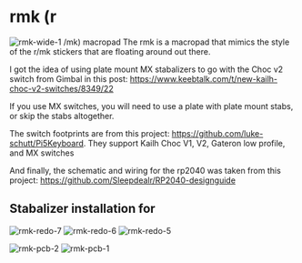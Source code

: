 
# rmk (r
![rmk-wide-1](https://github.com/dcpedit/rmk/assets/800930/23f88d33-3d6c-4d4f-8b37-e9bb6ddd0205)
/mk) macropad
The rmk is a macropad that mimics the style of the r/mk stickers that are floating around out there.

I got the idea of using plate mount MX stabalizers to go with the Choc v2 switch from Gimbal in this post:
https://www.keebtalk.com/t/new-kailh-choc-v2-switches/8349/22

If you use MX switches, you will need to use a plate with plate mount stabs, or skip the stabs altogether.

The switch footprints are from this project: https://github.com/luke-schutt/Pi5Keyboard. They support Kailh Choc V1, V2, Gateron low profile, and MX switches

And finally, the schematic and wiring for the rp2040 was taken from this project: https://github.com/Sleepdealr/RP2040-designguide

## Stabalizer installation for 
![rmk-redo-7](https://github.com/dcpedit/rmk/assets/800930/8ff6064e-7360-46f8-938c-010b6855823e)
![rmk-redo-6](https://github.com/dcpedit/rmk/assets/800930/911a4c29-0d71-48b5-a599-69a22194a984)
![rmk-redo-5](https://github.com/dcpedit/rmk/assets/800930/75e9006a-0256-41cb-8c44-b1134b49b6fd)


![rmk-pcb-2](https://github.com/dcpedit/rmk/assets/800930/1e441864-93ab-45b9-92d3-5a093852394f)
![rmk-pcb-1](https://github.com/dcpedit/rmk/assets/800930/44e26017-cffd-4fb2-b19f-a6276c887548)

